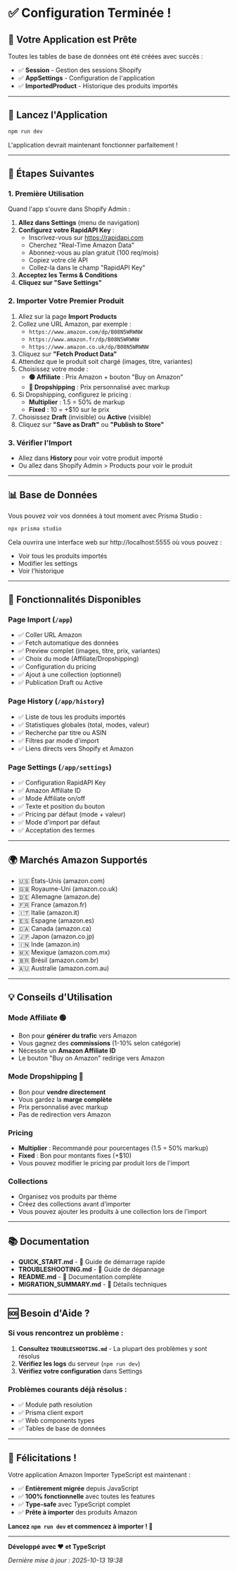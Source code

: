 # ✅ Configuration Terminée !

## 🎉 Votre Application est Prête

Toutes les tables de base de données ont été créées avec succès :

- ✅ **Session** - Gestion des sessions Shopify
- ✅ **AppSettings** - Configuration de l'application
- ✅ **ImportedProduct** - Historique des produits importés

---

## 🚀 Lancez l'Application

```bash
npm run dev
```

L'application devrait maintenant fonctionner parfaitement !

---

## 📝 Étapes Suivantes

### 1. **Première Utilisation**

Quand l'app s'ouvre dans Shopify Admin :

1. **Allez dans Settings** (menu de navigation)
2. **Configurez votre RapidAPI Key** :
   - Inscrivez-vous sur https://rapidapi.com
   - Cherchez "Real-Time Amazon Data"
   - Abonnez-vous au plan gratuit (100 req/mois)
   - Copiez votre clé API
   - Collez-la dans le champ "RapidAPI Key"
3. **Acceptez les Terms & Conditions**
4. **Cliquez sur "Save Settings"**

### 2. **Importer Votre Premier Produit**

1. Allez sur la page **Import Products**
2. Collez une URL Amazon, par exemple :
   - `https://www.amazon.com/dp/B08N5WRWNW`
   - `https://www.amazon.fr/dp/B08N5WRWNW`
   - `https://www.amazon.co.uk/dp/B08N5WRWNW`
3. Cliquez sur **"Fetch Product Data"**
4. Attendez que le produit soit chargé (images, titre, variantes)
5. Choisissez votre mode :
   - **🟢 Affiliate** : Prix Amazon + bouton "Buy on Amazon"
   - **🛒 Dropshipping** : Prix personnalisé avec markup
6. Si Dropshipping, configurez le pricing :
   - **Multiplier** : 1.5 = 50% de markup
   - **Fixed** : 10 = +$10 sur le prix
7. Choisissez **Draft** (invisible) ou **Active** (visible)
8. Cliquez sur **"Save as Draft"** ou **"Publish to Store"**

### 3. **Vérifier l'Import**

- Allez dans **History** pour voir votre produit importé
- Ou allez dans Shopify Admin > Products pour voir le produit

---

## 📊 Base de Données

Vous pouvez voir vos données à tout moment avec Prisma Studio :

```bash
npx prisma studio
```

Cela ouvrira une interface web sur http://localhost:5555 où vous pouvez :
- Voir tous les produits importés
- Modifier les settings
- Voir l'historique

---

## 🎯 Fonctionnalités Disponibles

### Page Import (`/app`)
- ✅ Coller URL Amazon
- ✅ Fetch automatique des données
- ✅ Preview complet (images, titre, prix, variantes)
- ✅ Choix du mode (Affiliate/Dropshipping)
- ✅ Configuration du pricing
- ✅ Ajout à une collection (optionnel)
- ✅ Publication Draft ou Active

### Page History (`/app/history`)
- ✅ Liste de tous les produits importés
- ✅ Statistiques globales (total, modes, valeur)
- ✅ Recherche par titre ou ASIN
- ✅ Filtres par mode d'import
- ✅ Liens directs vers Shopify et Amazon

### Page Settings (`/app/settings`)
- ✅ Configuration RapidAPI Key
- ✅ Amazon Affiliate ID
- ✅ Mode Affiliate on/off
- ✅ Texte et position du bouton
- ✅ Pricing par défaut (mode + valeur)
- ✅ Mode d'import par défaut
- ✅ Acceptation des termes

---

## 🌍 Marchés Amazon Supportés

- 🇺🇸 États-Unis (amazon.com)
- 🇬🇧 Royaume-Uni (amazon.co.uk)
- 🇩🇪 Allemagne (amazon.de)
- 🇫🇷 France (amazon.fr)
- 🇮🇹 Italie (amazon.it)
- 🇪🇸 Espagne (amazon.es)
- 🇨🇦 Canada (amazon.ca)
- 🇯🇵 Japon (amazon.co.jp)
- 🇮🇳 Inde (amazon.in)
- 🇲🇽 Mexique (amazon.com.mx)
- 🇧🇷 Brésil (amazon.com.br)
- 🇦🇺 Australie (amazon.com.au)

---

## 💡 Conseils d'Utilisation

### Mode Affiliate 🟢
- Bon pour **générer du trafic** vers Amazon
- Vous gagnez des **commissions** (1-10% selon catégorie)
- Nécessite un **Amazon Affiliate ID**
- Le bouton "Buy on Amazon" redirige vers Amazon

### Mode Dropshipping 🛒
- Bon pour **vendre directement**
- Vous gardez la **marge complète**
- Prix personnalisé avec markup
- Pas de redirection vers Amazon

### Pricing
- **Multiplier** : Recommandé pour pourcentages (1.5 = 50% markup)
- **Fixed** : Bon pour montants fixes (+$10)
- Vous pouvez modifier le pricing par produit lors de l'import

### Collections
- Organisez vos produits par thème
- Créez des collections avant d'importer
- Vous pouvez ajouter les produits à une collection lors de l'import

---

## 📚 Documentation

- **QUICK_START.md** - 🚀 Guide de démarrage rapide
- **TROUBLESHOOTING.md** - 🔧 Guide de dépannage
- **README.md** - 📖 Documentation complète
- **MIGRATION_SUMMARY.md** - 📝 Détails techniques

---

## 🆘 Besoin d'Aide ?

### Si vous rencontrez un problème :

1. **Consultez `TROUBLESHOOTING.md`** - La plupart des problèmes y sont résolus
2. **Vérifiez les logs** du serveur (`npm run dev`)
3. **Vérifiez votre configuration** dans Settings

### Problèmes courants déjà résolus :
- ✅ Module path resolution
- ✅ Prisma client export
- ✅ Web components types
- ✅ Tables de base de données

---

## 🎊 Félicitations !

Votre application Amazon Importer TypeScript est maintenant :
- ✅ **Entièrement migrée** depuis JavaScript
- ✅ **100% fonctionnelle** avec toutes les features
- ✅ **Type-safe** avec TypeScript complet
- ✅ **Prête à importer** des produits Amazon

**Lancez `npm run dev` et commencez à importer ! 🚀**

---

**Développé avec ❤️ et TypeScript**

*Dernière mise à jour : 2025-10-13 19:38*
